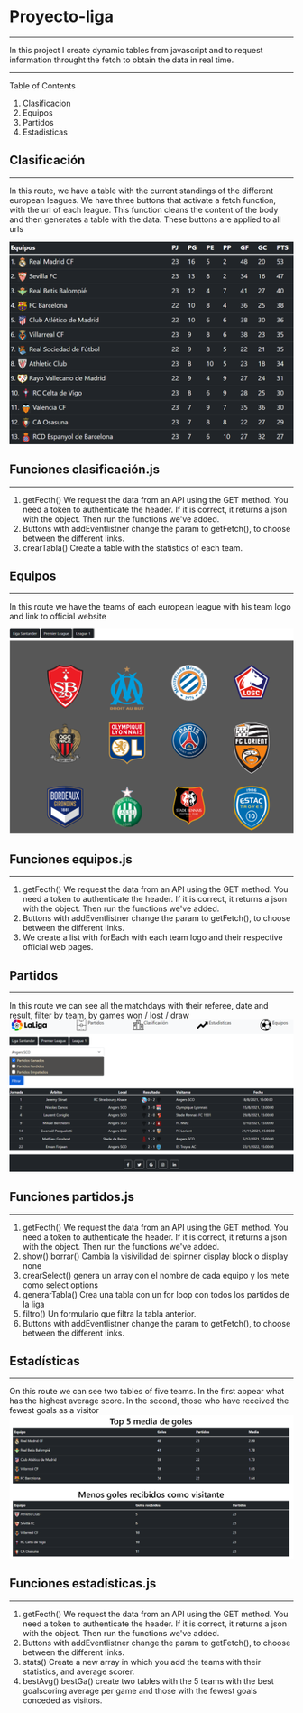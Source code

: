 # Proyecto-liga
***
In this project I create dynamic tables from javascript and to request information throught the fetch to obtain the data in real time. 
***
 Table of Contents
1. Clasificacion
2. Equipos
3. Partidos
4. Estadisticas


## Clasificación
***
In this route, we have a table with the current standings of  the different european leagues.
We have three buttons that activate a fetch function, with the url of each league. This function cleans the content of the body and then generates a table with the data. These buttons are applied to all urls 

![Image text](/images/md.clasi.png)

## Funciones clasificación.js
***
1. getFecth() We request the data from an API using the GET method. You need a token to authenticate the header. If it is correct, it returns a json with the object. Then run the functions we've added.
2. Buttons with addEventlistner change the param to getFetch(), to choose between the different links.
3. crearTabla() Create a table with the statistics of each team.
## Equipos 
***
In this route we have the teams of each european league with his team logo and link to official website

![Image text](/images/md.equipo.png)
## Funciones equipos.js
***
1.  getFecth() We request the data from an API using the GET method. You need a token to authenticate the header. If it is correct, it returns a json with the object. Then run the functions we've added.
2. Buttons with addEventlistner change the param to getFetch(), to choose between the different links.
3.  We create a list with forEach with each team logo and their respective official web pages.
## Partidos
***
In this route we can see all the matchdays with their referee, date and result, filter by team, by games won / lost / draw
![Image text](/images/md.partidos.png)
## Funciones partidos.js
***
1. getFecth() We request the data from an API using the GET method. You need a token to authenticate the header. If it is correct, it returns a json with the object. Then run the functions we've added.
2. show() borrar() Cambia la visivilidad del spinner display block o display none
3. crearSelect() genera un array con el nombre de cada equipo y los mete como select options
4. generarTabla() Crea una tabla con un for loop con todos los partidos de la liga
5. filtro() Un formulario que filtra la tabla anterior.
6. Buttons with addEventlistner change the param to getFetch(), to choose between the different links.

## Estadísticas
***
On this route we can see two tables of five teams. In the first appear what has the highest average score. In the second, those who have received the fewest goals as a visitor
![Image text](/images/md.stats.png)


## Funciones estadísticas.js
***
1. getFecth() We request the data from an API using the GET method. You need a token to authenticate the header. If it is correct, it returns a json with the object. Then run the functions we've added.
2. Buttons with addEventlistner change the param to getFetch(), to choose between the different links.
3. stats() Create a new array in which you add the teams with their statistics, and average scorer.
4. bestAvg() bestGa() create two tables with the 5 teams with the best goalscoring average per game and those with the fewest goals conceded as visitors.

